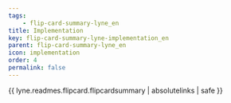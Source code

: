 ```yaml
---
tags: 
    - flip-card-summary-lyne_en
title: Implementation
key: flip-card-summary-lyne-implementation_en
parent: flip-card-summary-lyne_en
icon: implementation
order: 4
permalink: false  
---
```

{{ lyne.readmes.flipcard.flipcardsummary | absolutelinks | safe }}


